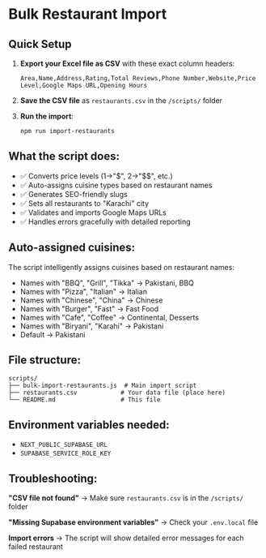 # Bulk Restaurant Import

## Quick Setup

1. **Export your Excel file as CSV** with these exact column headers:
   ```
   Area,Name,Address,Rating,Total Reviews,Phone Number,Website,Price Level,Google Maps URL,Opening Hours
   ```

2. **Save the CSV file** as `restaurants.csv` in the `/scripts/` folder

3. **Run the import**:
   ```bash
   npm run import-restaurants
   ```

## What the script does:

- ✅ Converts price levels (1→"$", 2→"$$", etc.)
- ✅ Auto-assigns cuisine types based on restaurant names
- ✅ Generates SEO-friendly slugs
- ✅ Sets all restaurants to "Karachi" city
- ✅ Validates and imports Google Maps URLs
- ✅ Handles errors gracefully with detailed reporting

## Auto-assigned cuisines:

The script intelligently assigns cuisines based on restaurant names:
- Names with "BBQ", "Grill", "Tikka" → Pakistani, BBQ
- Names with "Pizza", "Italian" → Italian  
- Names with "Chinese", "China" → Chinese
- Names with "Burger", "Fast" → Fast Food
- Names with "Cafe", "Coffee" → Continental, Desserts
- Names with "Biryani", "Karahi" → Pakistani
- Default → Pakistani

## File structure:
```
scripts/
├── bulk-import-restaurants.js  # Main import script
├── restaurants.csv            # Your data file (place here)
└── README.md                  # This file
```

## Environment variables needed:
- `NEXT_PUBLIC_SUPABASE_URL`
- `SUPABASE_SERVICE_ROLE_KEY`

## Troubleshooting:

**"CSV file not found"** → Make sure `restaurants.csv` is in the `/scripts/` folder

**"Missing Supabase environment variables"** → Check your `.env.local` file

**Import errors** → The script will show detailed error messages for each failed restaurant
